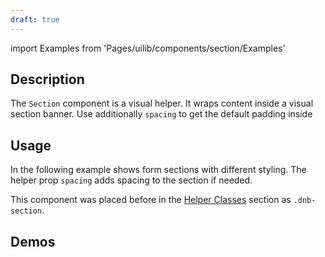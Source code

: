 ```yaml
---
draft: true
---
```


import Examples from 'Pages/uilib/components/section/Examples'

## Description

The `Section` component is a visual helper. It wraps content inside a visual section banner. Use additionally `spacing` to get the default padding inside

## Usage

In the following example shows form sections with different styling. The helper prop `spacing` adds spacing to the section if needed.

This component was placed before in the [Helper Classes](/uilib/helper-classes) section as `.dnb-section`.

## Demos

<Examples />
